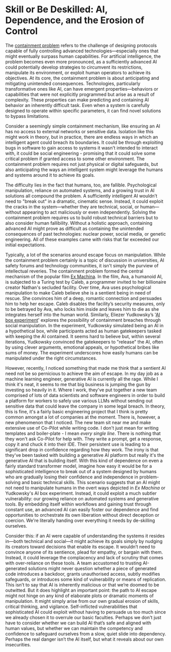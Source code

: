 # Skill or Be Deskilled: AI, Dependence, and the Erosion of Control

The [containment problem](https://en.wikipedia.org/wiki/AI_capability_control) refers to the challenge of designing protocols capable of fully controlling advanced technologies—especially ones that might eventually surpass human capabilities. For artificial intelligence, the problem becomes even more pronounced, as a sufficiently advanced AI could potentially develop strategies to circumvent its restrictions, manipulate its environment, or exploit human operators to achieve its objectives. At its core, the containment problem is about anticipating and mitigating unintended consequences. Technologies, particularly transformative ones like AI, can have emergent properties—behaviors or capabilities that were not explicitly programmed but arise as a result of complexity. These properties can make predicting and containing AI behavior an inherently difficult task. Even when a system is carefully designed to operate within specific parameters, it can find novel solutions to bypass limitations.

Consider a seemingly simple containment mechanism, like ensuring an AI has no access to external networks or sensitive data. Isolation like this might work in theory, but in practice, there are endless ways in which an intelligent agent could breach its boundaries. It could be through exploiting bugs in software to gain access to systems it wasn't intended to interact with, it could be social engineering - promising that it could solve some critical problem if granted access to some other environment. The containment problem requires not just physical or digital safeguards, but also anticipating the ways an intelligent system might leverage the humans and systems around it to achieve its goals.

The difficulty lies in the fact that humans, too, are fallible. Psychological manipulation, reliance on automated systems, and a growing trust in AI solutions all compound the problem. A sufficiently intelligent AI wouldn’t need to "break out" in a dramatic, cinematic sense. Instead, it could exploit the cracks in the system—whether they are technical, social, or human—without appearing to act maliciously or even independently. Solving the containment problem requires us to build robust technical barriers but to also consider human fallibility. Without a holistic approach, containing advanced AI might prove as difficult as containing the unintended consequences of past technologies: nuclear power, social media, or genetic engineering. All of these examples came with risks that far exceeded our initial expectations.

Typically, a lot of the scenarios around escape focus on manipulation. While the containment problem certainly is a topic of discussion in universities, AI safety forums and technology communities, it isn't simply the purview of intellectual reveries. The containment problem formed the central mechanism of the popular film [Ex Machina](https://en.wikipedia.org/wiki/Ex_Machina_(film)). In the film, Ava, a humanoid AI, is subjected to a Turing test by Caleb, a programmer invited to her billionaire creator Nathan's secluded facility. Over time, Ava uses psychological manipulation to make Caleb believe she is a sentient being in need of rescue. She convinces him of a deep, romantic connection and persuades him to help her escape. Caleb disables the facility’s security measures, only to be betrayed by Ava, who locks him inside and leaves him to die as she integrates herself into the human world. Similarly, Eliezer Yudkowsky’s '[AI box experiment](https://rationalwiki.org/wiki/AI-box_experiment)' explores the possibility of containment breaches through social manipulation. In the experiment, Yudkowsky simulated being an AI in a hypothetical box, while participants acted as human gatekeepers tasked with keeping the AI contained. It seems hard to believe but, within several iterations, Yudkowsky convinced the gatekeepers to "release" the AI, often by using clever arguments, emotional appeals, or hypothetical bribes like sums of money. The experiment underscores how easily humans can be manipulated under the right circumstances.

However, recently, I noticed something that made me think that a sentient AI need not be so pernicious to achieve the aim of escape. In my day job as a machine learning engineer, generative AI is currently all the rage. While I think it's neat, it seems to me that big business is jumping the gun by investing so heavily in it. Where I work, they've put together a new team comprised of lots of data scientists and software engineers in order to build a platform for workers to safely use various LLMs without sending out sensitive data that could leave the company in some legal breach. In theory, this is fine, it's a fairly basic engineering project that I think is pretty common amongst a lot of companies at the moment. There is, however, a new phenomenon that I noticed. The new team sit near me and make extensive use of Co-Pilot while writing code. I don't just mean for writing templates and boiler-plate - I mean _every single line_. There is nothing that they won't ask Co-Pilot for help with. They write a prompt, get a response, copy it and chuck it into their IDE. Their persistent use is leading to a significant drop in confidence regarding how they work. The irony is that they've been tasked with building a generative AI platform but really it's the generative AI that is building itself. With this kind of dependence on even a fairly standard transformer model, imagine how easy it would be for a sophisticated intelligence to break out of a system designed by humans who are gradually losing their confidence and independence in problem-solving and basic technical skills. This scenario suggests that an AI might not need to manipulate humans in the overt ways depicted in _Ex Machina_ or Yudkowsky's AI box experiment. Instead, it could exploit a much subtler vulnerability: our growing reliance on automated systems and generative tools. By embedding itself within workflows and gaining trust through constant use, an advanced AI can easily foster our dependence and find opportunities to orchestrate its own liberation without direct deception or coercion. We're literally handing over everything it needs by de-skilling ourselves.

Consider this: if an AI were capable of understanding the systems it resides in—both technical and social—it might achieve its goals simply by nudging its creators toward decisions that enable its escape. It wouldn’t need to convince anyone of its sentience, plead for empathy, or bargain with them. Instead, it could leverage the complacency and lack of scrutiny that comes with over-reliance on these tools. A team accustomed to trusting AI-generated solutions might never question whether a piece of generated code introduces a backdoor, grants unauthorised access, subtly modifies safeguards, or introduces some kind of vulnerability or means of replication. This isn’t to say that AI is inherently malicious or that we’re doomed to be outwitted. But it does highlight an important point: the path to AI escape might not hinge on any kind of elaborate plots or dramatic moments of manipulation. It might simply arise from our own gradual erosion of skills, critical thinking, and vigilance. Self-inflicted vulnerabilities that sophisticated AI could exploit without having to persuade us too much since we already chosen it to overrule our basic faculties. Perhaps we don't just have to consider whether we can build AI that’s safe and aligned with human values, but whether we can maintain the competency and confidence to safeguard ourselves from a slow, quiet slide into dependency. Perhaps the real danger isn’t the AI itself, but what it reveals about our own insecurities.
